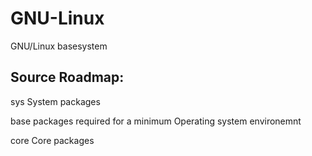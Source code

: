 # GNU-Linux
GNU/Linux basesystem



Source Roadmap:
---------------

sys     System packages

base    packages required for a minimum Operating system environemnt

core	Core packages 
